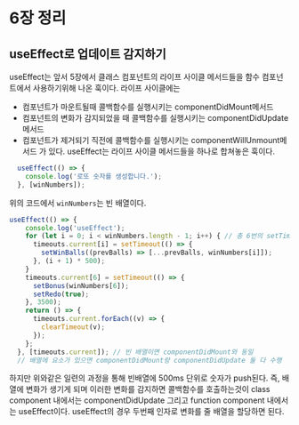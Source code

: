 # 6장 정리

## useEffect로 업데이트 감지하기
useEffect는 앞서 5장에서 클래스 컴포넌트의 라이프 사이클 메서드들을 함수 컴포넌트에서 사용하기위해 나온 훅이다.
라이프 사이클에는 
- 컴포넌트가 마운트될때 콜백함수를 실행시키는 componentDidMount메서드
- 컴포넌트의 변화가 감지되었을 때 콜백함수를 실행시키는 componentDidUpdate메서드
- 컴포넌트가 제거되기 직전에 콜백함수를 실행시키는 componentWillUnmount메서드
가 있다.
useEffect는 라이프 사이클 메서드들을 하나로 합쳐놓은 훅이다.


```jsx
  useEffect(() => {
    console.log('로또 숫자를 생성합니다.');
  }, [winNumbers]);
```
위의 코드에서 `winNumbers`는 빈 배열이다.

```jsx
useEffect(() => {
    console.log('useEffect');
    for (let i = 0; i < winNumbers.length - 1; i++) { // 총 6번의 setTimeout을 사용한다.
      timeouts.current[i] = setTimeout(() => {
        setWinBalls((prevBalls) => [...prevBalls, winNumbers[i]]);
      }, (i + 1) * 500);
    }
    timeouts.current[6] = setTimeout(() => {
      setBonus(winNumbers[6]);
      setRedo(true);
    }, 3500);
    return () => {
      timeouts.current.forEach((v) => {
        clearTimeout(v);
      });
    };
  }, [timeouts.current]); // 빈 배열이면 componentDidMount와 동일
  // 배열에 요소가 있으면 componentDidMount랑 componentDidUpdate 둘 다 수행
```
하지만 위와같은 일련의 과정을 통해 빈배열에 500ms 단위로 숫자가 push된다.
즉, 배열에 변화가 생기게 되며 이러한 변화를 감지하면 콜백함수를 호출하는것이 class component 내에서는 componentDidUpdate
그리고 function component 내에서는 useEffect이다.
useEffect의 경우 두번째 인자로 변화를 줄 배열을 할당하면 된다.
